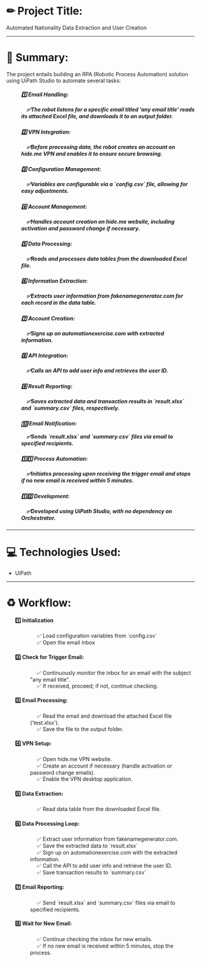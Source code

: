 
  <h1>✏ Project Title:</h1>
  <p>Automated Nationality Data Extraction and User Creation</p>
  <hr>

  <h1>📝 Summary:</h1>
  <dt>The project entails building an RPA (Robotic Process Automation) solution using UiPath Studio to automate several tasks:</dt>
    <dd><h5>1️⃣ Email Handling: <br><br>&emsp;✅The robot listens for a specific email titled 'any email title' reads its attached Excel file, and downloads it to an output folder.</h5></dd>
    <dd><h5>2️⃣ VPN Integration: <br><br>&emsp;✅Before processing data, the robot creates an account on hide.me VPN and enables it to ensure secure browsing.</h5></dd>
    <dd><h5>3️⃣ Configuration Management: <br><br>&emsp;✅Variables are configurable via a `config.csv` file, allowing for easy adjustments.</h5></dd>
    <dd><h5>4️⃣ Account Management: <br><br>&emsp;✅Handles account creation on hide.me website, including activation and password change if necessary.</h5></dd>
    <dd><h5>5️⃣ Data Processing: <br><br>&emsp;✅Reads and processes data tables from the downloaded Excel file.</h5></dd>
    <dd><h5>6️⃣ Information Extraction: <br><br>&emsp;✅Extracts user information from fakenamegenerator.com for each record in the data table.</h5></dd>
    <dd><h5>7️⃣ Account Creation:<br><br>&emsp;✅Signs up on automationexercise.com with extracted information.</h5></dd>
    <dd><h5>8️⃣ API Integration:<br><br>&emsp;✅Calls an API to add user info and retrieves the user ID.</h5></dd>
    <dd><h5>9️⃣ Result Reporting:<br><br>&emsp;✅Saves extracted data and transaction results in `result.xlsx` and `summary.csv` files, respectively.</h5></dd>
    <dd><h5>🔟 Email Notification:<br><br>&emsp;✅Sends `result.xlsx` and `summary.csv` files via email to specified recipients.</h5></dd>
    <dd><h5>1️⃣1️⃣ Process Automation: <br><br>&emsp;✅Initiates processing upon receiving the trigger email and stops if no new email is received within 5 minutes.</h5></dd>
    <dd><h5>1️⃣2️⃣ Development: <br><br>&emsp;✅Developed using UiPath Studio, with no dependency on Orchestrator.</h5></dd>
  <hr>

  <h1>💻 Technologies Used:</h1>
  <ul>
    <li>UiPath</li>
  </ul>
  <hr>

  <h1>♻ Workflow:</h1>
  <ol>
    <dt><h4>1️⃣ Initialization</h4></dt>
      <dd>&emsp; ✅ Load configuration variables from `config.csv`</dd>
      <dd>&emsp; ✅ Open the email inbox</dd>
    <dt><h4>2️⃣ Check for Trigger Email:</h4></dt>
      <dd>&emsp; ✅ Continuously monitor the inbox for an email with the subject "any email title".</dd>
      <dd>&emsp; ✅ If received, proceed; if not, continue checking.</dd>
    <dt><h4>3️⃣ Email Processing:</h4></dt>
      <dd>&emsp; ✅ Read the email and download the attached Excel file ('test.xlsx').</dd>
      <dd>&emsp; ✅ Save the file to the output folder.</dd>
    <dt><h4>4️⃣ VPN Setup:</h4></dt>
      <dd>&emsp; ✅  Open hide.me VPN website.</dd>
      <dd>&emsp; ✅  Create an account if necessary (handle activation or password change emails).</dd>
      <dd>&emsp; ✅  Enable the VPN desktop application.</dd>
    <dt><h4>5️⃣ Data Extraction:</h4></dt>
      <dd>&emsp; ✅  Read data table from the downloaded Excel file.</dd>
    <dt><h4>6️⃣ Data Processing Loop:</h4></dt>
      <dd>&emsp; ✅  Extract user information from fakenamegenerator.com.</dd>
      <dd>&emsp; ✅  Save the extracted data to `result.xlsx`</dd>
      <dd>&emsp; ✅  Sign up on automationexercise.com with the extracted information.</dd>
      <dd>&emsp; ✅  Call the API to add user info and retrieve the user ID.</dd>
      <dd>&emsp; ✅  Save transaction results to `summary.csv`</dd>
    <dt><h4>7️⃣ Email Reporting:</h4></dt>
      <dd>&emsp; ✅  Send `result.xlsx` and `summary.csv` files via email to specified recipients.</dd>
    <dt><h4>8️⃣ Wait for New Email:</h4></dt>
      <dd>&emsp; ✅  Continue checking the inbox for new emails.</dd>
      <dd>&emsp; ✅  If no new email is received within 5 minutes, stop the process.</dd>
   </ol>
